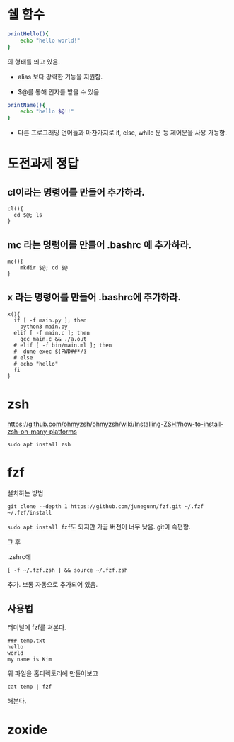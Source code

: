 # 쉘 함수

```bash
printHello(){
    echo "hello world!"
}
```
의 형태를 띄고 있음.

- alias 보다 강력한 기능을 지원함.

- $@를 통해 인자를 받을 수 있음

```bash
printName(){
    echo "hello $@!!"
}
```

- 다른 프로그래밍 언어들과 마찬가지로 if, else, while 문 등 제어문을 사용 가능함.

# 도전과제 정답
## cl이라는 명령어를 만들어 추가하라.
```
cl(){
  cd $@; ls
}
```
## mc 라는 명령어를 만들어 .bashrc 에 추가하라.
```
mc(){
    mkdir $@; cd $@
}
```

## x 라는 명령어를 만들어 .bashrc에 추가하라.
```
x(){
  if [ -f main.py ]; then
    python3 main.py
  elif [ -f main.c ]; then
    gcc main.c && ./a.out
  # elif [ -f bin/main.ml ]; then
  #  dune exec ${PWD##*/}
  # else
  # echo "hello"
  fi
}
```

# zsh
https://github.com/ohmyzsh/ohmyzsh/wiki/Installing-ZSH#how-to-install-zsh-on-many-platforms

```
sudo apt install zsh
```

# fzf
설치하는 방법
```
git clone --depth 1 https://github.com/junegunn/fzf.git ~/.fzf
~/.fzf/install
``` 

`sudo apt install fzf`도 되지만 가끔 버전이 너무 낮음. git이 속편함.

그 후

.zshrc에
```
[ -f ~/.fzf.zsh ] && source ~/.fzf.zsh
```
추가. 보통 자동으로 추가되어 있음.

## 사용법
터미널에 fzf를 쳐본다.

```
### temp.txt
hello
world
my name is Kim
```
위 파일을 홈디렉토리에 만들어보고
```
cat temp | fzf
```
해본다.

# zoxide
